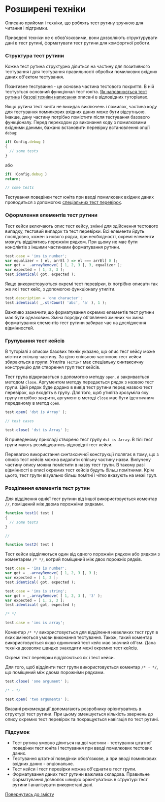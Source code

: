 # Розширені техніки

Описано прийоми і техніки, що роблять тест рутину зручною для читання і підтримки.

Приведені техніки не є обов'язковими, вони дозволяють структурувати дані в тест рутині, форматувати тест рутини для комфортної роботи.

### Структура тест рутини

Кожна тест рутина структурно ділиться на частину для позитивного тестування і для тестування правильності обробки помилкових вхідних даних об'єктом тестування.

Позитивне тестування - це основна частина тестового покриття. В ній тестується основний функціонал тест юніта. [Як наповнюється тест рутина](./TestRoutineStepByStep.md) і [базові техніки написання](./TestRoutineBasicTechnics) описані в відповідних туторіалах.

Якщо рутина тест юніта не викидає виключень і помилок, частина коду для тестування помилкових вхідних даних може бути відсутньою. Інакше, дану частину потрібно помістити після тестування базового функціоналу. Перед переходом до виконання коду з помилковими вхідними даними, бажано встановити перевірку встановлення опції `debug`:

```js
if( Config.debug )
{
  // some tests
}
```
або

```js
if( !Config.debug )
return;

// some tests
```

Тестування поведінки тест юніта при вводі помилкових вхідних даних проводиться з допомогою [спеціальних тест перевірок](../concept/TestCheck.md).

### Оформлення елементів тест рутини

Тест кейси включають опис тест кейсу, змінні для здійснення тестового випадку, тестовий випадок та тест перевірки. Всі елементи йдуть послідовно, кожен з нового рядка, при необхідності, окремі елементи можуть відділятись порожнім рядком. При цьому не має бути конфліктів з іншими частинами форматування рутини.

```js
test.case = 'ins is number';
var equalizer = ( el, arrEl ) => el === arrEl[ 0 ];
var got = _.arrayRemove( [ 1, 2, 3 ], 3, equalizer );
var expected = [ 1, 2, 3 ];
test.identical( got, expected );
```

Якщо використовуються окремі тест перевірки, їх потрібно описати так же як і тест кейс, з допомогою функціоналу утиліти.

```js
test.description = 'one character';
test.identical( _.strCount( 'abc', 'a' ), 1 );
```

Важливо зазначити,що форматування окремих елементів тест рутини має бути однаковим. Зміна порядку об'явлення змінних чи зміна форматування елементів тест рутини забирає час на дослідження відмінностей.

### Групування тест кейсів

В туторіалі з описом базових технік указано, що опис тест кейсу може містити спільну частину. За цією спільною частиною тест кейси збираються в групи. Утиліта `Тестінг` має спеціальну синтаксичну конструкцію для створення груп тест кейсів.

Тест група відкривається з допомогою методу `open`, а закривається методом `close`. Аргументом методу передається рядок з назвою тест групи. Цей рядок буде додано в вивід тест рутини перед назвою тест перевірок, що входять в групу. Для того, щоб утиліта зрозуміла яку групу потрібно закрити, аргумент в методі `close` має бути ідентичним переданому в метод `open`.

```js
test.open( 'dst is Array' );

// test cases

test.close( 'dst is Array' );
```

В приведеному прикладі створено тест групу `dst is Array`. В тілі тест групи мають розміщуватись відповідні тест кейси.

Перевагою використання синтаксичної конструкції полягає в тому, що з описів тест кейсів можна видалити спільну частину назви. Вилучену частину опису можна помістити в назву тест групи. В такому разі відмінності в описі окремих тест кейсів будуть більш помітними. Крім цього, тест групи візуально більш помітні і чітко вказують на межі груп.

### Розділення елементів тест рутин

Для відділення однієї тест рутини від іншої використовується коментар `//`, поміщений між двома порожніми рядками.

```js
function test1( test )
{
  // some tests
}

//

function test2( test )
```

Тест кейси відділяються один від одного порожнім рядком або рядком з коментарем `/* */`, котрий поміщений між двох порожніх рядків.

```js
test.case = 'ins is number';
var got = _.arrayRemove( [ 1, 2, 3 ], 3 );
var expected = [ 1, 2 ];
test.identical( got, expected );

test.case = 'ins is string';
var got = _.arrayRemove( [ 1, 2, 3 ], '3' );
var expected = [ 1, 2, 3 ];
test.identical( got, expected );

/* */

test.case = 'ins is array';
```

Коментар `/* */` використовується для відділення невеликих тест груп в яких змінються умови виконання тестування. Також, такий коментар використовується якщо одиничний тест кейс має значний об'єм. Дана техніка дозволяє швидко знаходити межі окремих тест кейсів.

Окремі тест перевірки відділяються як і тест кейси.

Для того, щоб відділити тест групи використовується коментар `/* - */`, що поміщений між двома порожніми рядками.

```js
test.close( 'one argument' );

/* - */

test.open( 'two arguments' );
```

Вказані рекомендації допомагають розробнику орієнтуватись в структурі тест рутини. При цьому зменшується кількість звернень до опису окремих тест перевірок та покращується навігація по тест рутині.


### Підсумок

- Тест рутина умовно ділиться на дві частини - тестування штатної поведінки тест юніта і тестування при вводі помилкових тестових даних.
- Тестування штатної поведінки обов'язкове, а при вводі помилкових вхідних даних - опціональне.
- Тест кейси і тест перевірки можна об'єднати в тест групи.
- Форматування даних тест рутини важлива складова. Правильне форматування дозволяє швидко орієнтуватись в структурі тест рутини і аналізувати використані дані.

[Повернутись до змісту](../README.md#Туторіали)
